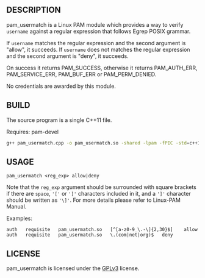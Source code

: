 ## DESCRIPTION
pam_usermatch is a Linux PAM module which provides a way to verify ```username``` against a regular expression that follows Egrep POSIX grammar.

If ```username``` matches the regular expression and the second argument is "allow", it succeeds.
If ```username``` does not matches the regular expression and the second argument is "deny", it succeeds.

On success it returns PAM_SUCCESS, otherwise it returns PAM_AUTH_ERR, PAM_SERVICE_ERR, PAM_BUF_ERR or PAM_PERM_DENIED.

No credentials are awarded by this module.
## BUILD
The source program is a single C++11 file.

Requires: pam-devel

```bash
g++ pam_usermatch.cpp -o pam_usermatch.so -shared -lpam -fPIC -std=c++11
```
## USAGE
```
pam_usermatch <reg_exp> allow|deny
```
Note that the ```reg_exp``` argument should be surrounded with square brackets if there are ```space```, ```'['``` or ```']'``` characters included in it, and a ```']'``` character should be written as ```'\]'```. For more details please refer to Linux-PAM Manual.

Examples:
```
auth   requisite   pam_usermatch.so   [^[a-z0-9_\.-\]{2,30}$]    allow
auth   requisite   pam_usermatch.so   \.(com|net|org)$   deny
```
## LICENSE
pam_usermatch is licensed under the [GPLv3](LICENSE) license.
